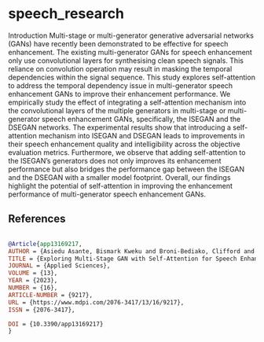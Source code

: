 # speech_research
 
Introduction 
Multi-stage or multi-generator generative adversarial networks (GANs) have recently been demonstrated to be effective for speech enhancement. The existing multi-generator GANs for speech enhancement only use convolutional layers for synthesising clean speech signals. This reliance on convolution operation may result in masking the temporal dependencies within the signal sequence. This study explores self-attention to address the temporal dependency issue in multi-generator speech enhancement GANs to improve their enhancement performance. We empirically study the effect of integrating a self-attention mechanism into the convolutional layers of the multiple generators in multi-stage or multi-generator speech enhancement GANs, specifically, the ISEGAN and the DSEGAN networks. The experimental results show that introducing a self-attention mechanism into ISEGAN and DSEGAN leads to improvements in their speech enhancement quality and intelligibility across the objective evaluation metrics. Furthermore, we observe that adding self-attention to the ISEGAN’s generators does not only improves its enhancement performance but also bridges the performance gap between the ISEGAN and the DSEGAN with a smaller model footprint. Overall, our findings highlight the potential of self-attention in improving the enhancement performance of multi-generator speech enhancement GANs.




















## References

```bibtex

@Article{app13169217,
AUTHOR = {Asiedu Asante, Bismark Kweku and Broni-Bediako, Clifford and Imamura, Hiroki},
TITLE = {Exploring Multi-Stage GAN with Self-Attention for Speech Enhancement},
JOURNAL = {Applied Sciences},
VOLUME = {13},
YEAR = {2023},
NUMBER = {16},
ARTICLE-NUMBER = {9217},
URL = {https://www.mdpi.com/2076-3417/13/16/9217},
ISSN = {2076-3417},

DOI = {10.3390/app13169217}
}



```
